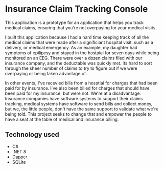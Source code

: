 # Insurance Claim Tracking Console
This application is a prototype for an application that helps you track medical claims, ensuring that you're not overpaying for your medical visits. 

I built this application because I had a hard time keeping track of all the medical claims that were made after a significiant hospital visit, such as a delivery, or medical emergency. As an example, my daughter had symptoms of epilipesy and stayed in the hostpial for seven days while being monitored on an EEG. There were over a dozen claims filed with our insurance company, and the deductable was quickly met. Its hard to sort through the sheer number of claims to try to figure out if we were overpaying or being taken advantage of. 

In other events, I've recevied bills from a hosptial for charges that had been paid for by insurance. I've also been billed for charges that should have been paid for my insurance, but were not. We're at a disadvantage. Insurance companies have software systems to support their claims tracking, medical systems have software to send bills and collect money, but we, the little people, don't have the same support to validate what we're being told. This project seeks to change that and empower the people to have a seat at the table of medical and insurance billing. 

## Technology used

- C#
- .NET 8
- Dapper
- SQLite